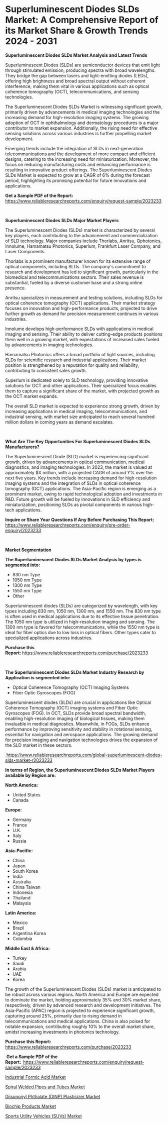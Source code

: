 <p><h1>Superluminescent Diodes SLDs Market: A Comprehensive Report of its Market Share & Growth Trends 2024 - 2031</h1></p><p><strong>Superluminescent Diodes SLDs Market Analysis and Latest Trends</strong></p>
<p><p>Superluminescent Diodes (SLDs) are semiconductor devices that emit light through stimulated emission, producing spectra with broad wavelengths. They bridge the gap between lasers and light-emitting diodes (LEDs), offering high brightness and broad spectral output without coherent interference, making them vital in various applications such as optical coherence tomography (OCT), telecommunications, and sensing technologies.</p><p>The Superluminescent Diodes SLDs Market is witnessing significant growth, primarily driven by advancements in medical imaging technologies and the increasing demand for high-resolution imaging systems. The growing adoption of OCT in ophthalmology and dermatology procedures is a major contributor to market expansion. Additionally, the rising need for effective sensing solutions across various industries is further propelling market development. </p><p>Emerging trends include the integration of SLDs in next-generation telecommunications and the development of more compact and efficient designs, catering to the increasing need for miniaturization. Moreover, the focus on reducing manufacturing costs and enhancing performance is resulting in innovative product offerings. The Superluminescent Diodes SLDs Market is expected to grow at a CAGR of 6% during the forecast period, highlighting its promising potential for future innovations and applications.</p></p>
<p><strong>Get a Sample PDF of the Report:&nbsp;</strong> <a href="https://www.reliableresearchreports.com/enquiry/request-sample/2023233?utm_campaign=1686&utm_medium=2&utm_source=Github&utm_content=ia&utm_term=30102024&utm_id=superluminescent-diodes-slds">https://www.reliableresearchreports.com/enquiry/request-sample/2023233</a></p>
<p>&nbsp;</p>
<p><strong>Superluminescent Diodes SLDs Major Market Players</strong></p>
<p><p>The Superluminescent Diodes (SLDs) market is characterized by several key players, each contributing to the advancement and commercialization of SLD technology. Major companies include Thorlabs, Anritsu, Qphotonics, Innolume, Hamamatsu Photonics, Superlum, Frankfurt Laser Company, and Laser Components.</p><p>Thorlabs is a prominent manufacturer known for its extensive range of optical components, including SLDs. The company's commitment to research and development has led to significant growth, particularly in the biomedical and telecommunications sectors. Their sales revenue is substantial, fueled by a diverse customer base and a strong online presence.</p><p>Anritsu specializes in measurement and testing solutions, including SLDs for optical coherence tomography (OCT) applications. Their market strategy focuses on innovation and high-performance products, projected to drive further growth as demand for precision measurement continues in various industries.</p><p>Innolume develops high-performance SLDs with applications in medical imaging and sensing. Their ability to deliver cutting-edge products positions them well in a growing market, with expectations of increased sales fueled by advancements in imaging technologies.</p><p>Hamamatsu Photonics offers a broad portfolio of light sources, including SLDs for scientific research and industrial applications. Their market position is strengthened by a reputation for quality and reliability, contributing to consistent sales growth.</p><p>Superlum is dedicated solely to SLD technology, providing innovative solutions for OCT and other applications. Their specialized focus enables them to capture a significant share of the market, with projected growth as the OCT market expands.</p><p>The overall SLD market is expected to experience strong growth, driven by increasing applications in medical imaging, telecommunications, and industrial sensing, with market size anticipated to reach several hundred million dollars in coming years as demand escalates.</p></p>
<p>&nbsp;</p>
<p><strong>What Are The Key Opportunities For Superluminescent Diodes SLDs Manufacturers?</strong></p>
<p><p>The Superluminescent Diode (SLD) market is experiencing significant growth, driven by advancements in optical communication, medical diagnostics, and imaging technologies. In 2023, the market is valued at approximately $X million, with a projected CAGR of around Y% over the next five years. Key trends include increasing demand for high-resolution imaging systems and the integration of SLDs in optical coherence tomography (OCT) applications. The Asia-Pacific region is emerging as a prominent market, owing to rapid technological adoption and investments in R&D. Future growth will be fueled by innovations in SLD efficiency and miniaturization, positioning SLDs as pivotal components in various high-tech applications.</p></p>
<p><strong>Inquire or Share Your Questions If Any Before Purchasing This Report:</strong> <a href="https://www.reliableresearchreports.com/enquiry/pre-order-enquiry/2023233?utm_campaign=1686&utm_medium=2&utm_source=Github&utm_content=ia&utm_term=30102024&utm_id=superluminescent-diodes-slds">https://www.reliableresearchreports.com/enquiry/pre-order-enquiry/2023233</a></p>
<p>&nbsp;</p>
<p><strong>Market Segmentation</strong></p>
<p><strong>The Superluminescent Diodes SLDs Market Analysis by types is segmented into:</strong></p>
<p><ul><li>830 nm Type</li><li>1050 nm Type</li><li>1300 nm Type</li><li>1550 nm Type</li><li>Other</li></ul></p>
<p><p>Superluminescent diodes (SLDs) are categorized by wavelength, with key types including 830 nm, 1050 nm, 1300 nm, and 1550 nm. The 830 nm type is often used in medical applications due to its effective tissue penetration. The 1050 nm type is utilized in high-resolution imaging and sensing. The 1300 nm type is favored for telecommunications, while the 1550 nm type is ideal for fiber optics due to low loss in optical fibers. Other types cater to specialized applications across industries.</p></p>
<p><strong>Purchase this Report:&nbsp;</strong><a href="https://www.reliableresearchreports.com/purchase/2023233?utm_campaign=1686&utm_medium=2&utm_source=Github&utm_content=ia&utm_term=30102024&utm_id=superluminescent-diodes-slds">https://www.reliableresearchreports.com/purchase/2023233</a></p>
<p>&nbsp;</p>
<p><strong>The Superluminescent Diodes SLDs Market Industry Research by Application is segmented into:</strong></p>
<p><ul><li>Optical Coherence Tomography (OCT) Imaging Systems</li><li>Fiber Optic Gyroscopes (FOG)</li></ul></p>
<p><p>Superluminescent diodes (SLDs) are crucial in applications like Optical Coherence Tomography (OCT) imaging systems and Fiber Optic Gyroscopes (FOG). In OCT, SLDs provide broad spectral bandwidth, enabling high-resolution imaging of biological tissues, making them invaluable in medical diagnostics. Meanwhile, in FOGs, SLDs enhance performance by improving sensitivity and stability in rotational sensing, essential for navigation and aerospace applications. The growing demand for precision imaging and navigation technologies drives the expansion of the SLD market in these sectors.</p></p>
<p><a href="https://www.reliableresearchreports.com/global-superluminescent-diodes-slds-market-r2023233?utm_campaign=1686&utm_medium=2&utm_source=Github&utm_content=ia&utm_term=30102024&utm_id=superluminescent-diodes-slds">&nbsp;https://www.reliableresearchreports.com/global-superluminescent-diodes-slds-market-r2023233</a></p>
<p><strong>In terms of Region, the Superluminescent Diodes SLDs Market Players available by Region are:</strong></p>
<p>
    <p> <strong> North America: </strong>
        <ul>
            <li>United States</li>
            <li>Canada</li>
        </ul>
        </p> 
    <p> <strong> Europe: </strong>
        <ul>
            <li>Germany</li>
            <li>France</li>
            <li>U.K.</li>
            <li>Italy</li>
            <li>Russia</li>
        </ul>
        </p> 
    <p> <strong> Asia-Pacific: </strong>
        <ul>
            <li>China</li>
            <li>Japan</li>
            <li>South Korea</li>
            <li>India</li>
            <li>Australia</li>
            <li>China Taiwan</li>
            <li>Indonesia</li>
            <li>Thailand</li>
            <li>Malaysia</li>
        </ul>
        </p> 
    <p> <strong> Latin America: </strong>
        <ul>
            <li>Mexico</li>
            <li>Brazil</li>
            <li>Argentina Korea</li>
            <li>Colombia</li>
        </ul>
        </p> 
    <p> <strong> Middle East & Africa: </strong>
        <ul>
            <li>Turkey</li>
            <li>Saudi</li>
            <li>Arabia</li>
            <li>UAE</li>
            <li>Korea</li>
        </ul>
    </p>
    </p>
<p><p>The growth of the Superluminescent Diodes (SLDs) market is anticipated to be robust across various regions. North America and Europe are expected to dominate the market, holding approximately 35% and 30% market share, respectively, driven by advanced research and development initiatives. The Asia-Pacific (APAC) region is projected to experience significant growth, capturing around 25%, primarily due to rising demand in telecommunications and medical applications. China is also poised for notable expansion, contributing roughly 10% to the overall market share, amidst increasing investments in photonics technology.</p></p>
<p><strong>Purchase this Report: </strong><a href="https://www.reliableresearchreports.com/purchase/2023233?utm_campaign=1686&utm_medium=2&utm_source=Github&utm_content=ia&utm_term=30102024&utm_id=superluminescent-diodes-slds">https://www.reliableresearchreports.com/purchase/2023233</a></p>
<p>&nbsp;<strong>Get a Sample PDF of the Report:&nbsp;&nbsp;</strong><a href="https://www.reliableresearchreports.com/enquiry/request-sample/2023233?utm_campaign=1686&utm_medium=2&utm_source=Github&utm_content=ia&utm_term=30102024&utm_id=superluminescent-diodes-slds">https://www.reliableresearchreports.com/enquiry/request-sample/2023233</a></p>
<p><strong></strong></p>
<p><p><a href="https://www.linkedin.com/pulse/global-industrial-formic-acid-market-trends-innovations-forward-looking-07qlc?utm_campaign=1686&utm_medium=2&utm_source=Github&utm_content=ia&utm_term=30102024&utm_id=superluminescent-diodes-slds">Industrial Formic Acid Market</a></p><p><a href="https://www.linkedin.com/pulse/spiral-welded-pipes-tubes-market-outlook-complete-industry-analysis-bprtf?utm_campaign=1686&utm_medium=2&utm_source=Github&utm_content=ia&utm_term=30102024&utm_id=superluminescent-diodes-slds">Spiral Welded Pipes and Tubes Market</a></p><p><a href="https://www.linkedin.com/pulse/disruption-innovation-diisononyl-phthalate-dinp-plasticizer-1l7de?utm_campaign=1686&utm_medium=2&utm_source=Github&utm_content=ia&utm_term=30102024&utm_id=superluminescent-diodes-slds">Diisononyl Phthalate (DINP) Plasticizer Market</a></p><p><a href="https://www.linkedin.com/pulse/analyzing-global-biochip-products-market-growth-prospects-80y1e?utm_campaign=1686&utm_medium=2&utm_source=Github&utm_content=ia&utm_term=30102024&utm_id=superluminescent-diodes-slds">Biochip Products Market</a></p><p><a href="https://www.linkedin.com/pulse/sports-utility-vehicles-suvs-market-penetration-strategies-euwrf?utm_campaign=1686&utm_medium=2&utm_source=Github&utm_content=ia&utm_term=30102024&utm_id=superluminescent-diodes-slds">Sports Utility Vehicles (SUVs) Market</a></p></p>